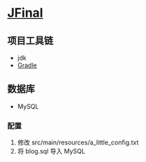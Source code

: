 # [JFinal][jfinal]

## 项目工具链

+ jdk
+ [Gradle][gradle]

## 数据库

+ MySQL

### 配置

1. 修改 src/main/resources/a_little_config.txt
2. 将 blog.sql 导入 MySQL

[jfinal]: http://www.jfinal.com/
[gradle]: https://gradle.org/


